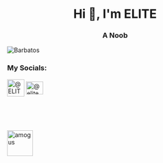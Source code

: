 <!---Title+Subtitle--->
<h1 align="center">Hi 👋, I'm ELITE</h1>
<h3 align="center">A Noob</h3>

<!---Barbatos Image--->
<img align="center" src="https://github.com/XELITE-BEASTX/XELITE-BEASTX/blob/main/Barbatos%20BLACK.png" alt="Barbatos">

<br>

<!---Socials--->
<h3 align="left">My Socials:</h3>
<p align="left">
<a href="https://www.telegram.dog/ELITEBEAST" target="blank"><img align="center" src="https://upload.wikimedia.org/wikipedia/commons/thumb/8/82/Telegram_logo.svg/1024px-Telegram_logo.svg.png" alt="@ELITEBEAST" height="40" width="40" /></a> <a href="https://instagram.com/@elitebe45t" target="blank"><img align="center" src="https://raw.githubusercontent.com/rahuldkjain/github-profile-readme-generator/master/src/images/icons/Social/instagram.svg" alt="@elitebe45t" height="30" width="40" /></a>
</p>
<br>

<br>
<br>























































<a href="https://www.youtube.com/watch?v=dQw4w9WgXcQ"><img src="https://emojis.slackmojis.com/emojis/images/1601425652/10677/among_us.png?1601425652" alt="amogus" width="60px" height="60px"></a>
